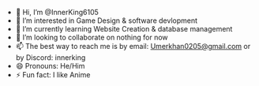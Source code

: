 - 👋 Hi, I’m @InnerKing6105
- 👀 I’m interested in Game Design & software devlopment 
- 🌱 I’m currently learning Website Creation & database management
- 💞️ I’m looking to collaborate on nothing for now
- 📫 The best way to reach me is by email: Umerkhan0205@gmail.com or by Discord: innerking
- 😄 Pronouns: He/Him
- ⚡ Fun fact: I like Anime

<!---
InnerKing6105/InnerKing6105 is a ✨ special ✨ repository because its `README.md` (this file) appears on your GitHub profile.
You can click the Preview link to take a look at your changes.
--->

